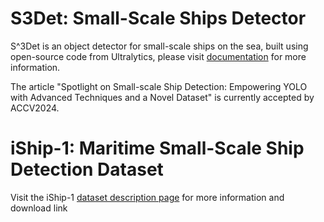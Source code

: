 # S3Det: Small-Scale Ships Detector

S^3Det is an object detector for small-scale ships on the sea, built using open-source code from Ultralytics, please visit <a href="https://docs.ultralytics.com/">documentation</a> for more information.

The article "Spotlight on Small-scale Ship Detection: Empowering YOLO with Advanced Techniques and a Novel Dataset" is currently accepted by ACCV2024.

# iShip-1: Maritime Small-Scale Ship Detection Dataset

Visit the iShip-1 <a href="https://www.smartship.cn/?type=newsinfo&S_id=169/">dataset description page</a> for more information and download link
